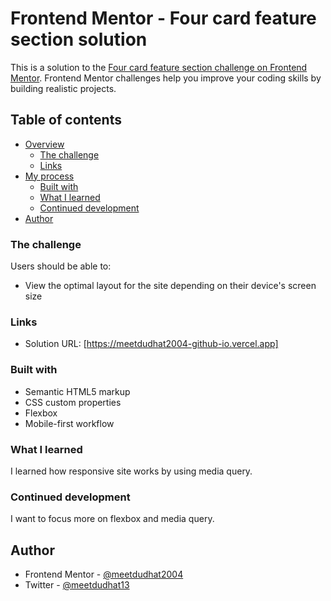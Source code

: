# Frontend Mentor - Four card feature section solution

This is a solution to the [Four card feature section challenge on Frontend Mentor](https://www.frontendmentor.io/challenges/four-card-feature-section-weK1eFYK). Frontend Mentor challenges help you improve your coding skills by building realistic projects. 

## Table of contents

- [Overview](#overview)
  - [The challenge](#the-challenge)
  - [Links](#links)
- [My process](#my-process)
  - [Built with](#built-with)
  - [What I learned](#what-i-learned)
  - [Continued development](#continued-development)
- [Author](#author)






### The challenge

Users should be able to:

- View the optimal layout for the site depending on their device's screen size



### Links

- Solution URL: [https://meetdudhat2004-github-io.vercel.app]




### Built with

- Semantic HTML5 markup
- CSS custom properties
- Flexbox
- Mobile-first workflow



### What I learned

I learned how responsive site works by using media query.



### Continued development

I want to focus more on flexbox and media query.




## Author


- Frontend Mentor - [@meetdudhat2004](https://www.frontendmentor.io/profile/meetdudhat2004)
- Twitter - [@meetdudhat13](https://www.twitter.com/meetdudhat13)

